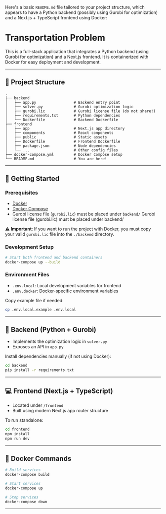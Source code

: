 Here's a basic `README.md` file tailored to your project structure, which appears to have a Python backend (possibly using Gurobi for optimization) and a Next.js + TypeScript frontend using Docker:

# Transportation Problem

This is a full-stack application that integrates a Python backend (using Gurobi for optimization) and a Next.js frontend. It is containerized with Docker for easy deployment and development.

---

## 📁 Project Structure
```
.
├── backend
│   ├── app.py                 # Backend entry point
│   ├── solver.py              # Gurobi optimization logic
│   ├── gurobi.lic             # Gurobi license file (do not share!)
│   ├── requirements.txt       # Python dependencies
│   └── Dockerfile             # Backend Dockerfile
├── frontend
│   ├── app                    # Next.js app directory
│   ├── components             # React components
│   ├── public                 # Static assets
│   ├── Dockerfile             # Frontend Dockerfile
│   ├── package.json           # Node dependencies
│   └── ...                    # Other config files
├── docker-compose.yml         # Docker Compose setup
└── README.md                  # You are here!

````

---

## 🚀 Getting Started

### Prerequisites

- [Docker](https://www.docker.com/)
- [Docker Compose](https://docs.docker.com/compose/)
- Gurobi license file (`gurobi.lic`) must be placed under `backend/`
Gurobi license file (gurobi.lic) must be placed under backend/

⚠️ **Important**: If you want to run the project with Docker, you must copy your valid `gurobi.lic` file into the `./backend` directory.
### Development Setup

```bash
# Start both frontend and backend containers
docker-compose up --build
````

### Environment Files

* `.env.local`: Local development variables for frontend
* `.env.docker`: Docker-specific environment variables

Copy example file if needed:

```bash
cp .env.local.example .env.local
```

---

## 🧠 Backend (Python + Gurobi)

* Implements the optimization logic in `solver.py`
* Exposes an API in `app.py`

Install dependencies manually (if not using Docker):

```bash
cd backend
pip install -r requirements.txt
```

---

## 💻 Frontend (Next.js + TypeScript)

* Located under `/frontend`
* Built using modern Next.js app router structure

To run standalone:

```bash
cd frontend
npm install
npm run dev
```

---

## 🐳 Docker Commands
```bash
# Build services
docker-compose build

# Start services
docker-compose up

# Stop services
docker-compose down
```
---
